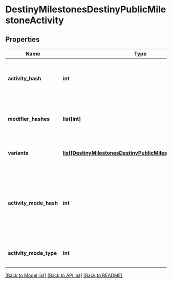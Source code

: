 # DestinyMilestonesDestinyPublicMilestoneActivity

## Properties
Name | Type | Description | Notes
------------ | ------------- | ------------- | -------------
**activity_hash** | **int** | The hash identifier of the activity that&#39;s been chosen to be considered the canonical \&quot;conceptual\&quot; activity definition. This may have many variants, defined herein. | [optional] 
**modifier_hashes** | **list[int]** | The activity may have 0-to-many modifiers: if it does, this will contain the hashes to the DestinyActivityModifierDefinition that defines the modifier being applied. | [optional] 
**variants** | [**list[DestinyMilestonesDestinyPublicMilestoneActivityVariant]**](DestinyMilestonesDestinyPublicMilestoneActivityVariant.md) | Every relevant variation of this conceptual activity, including the conceptual activity itself, have variants defined here. | [optional] 
**activity_mode_hash** | **int** | The hash identifier of the most specific Activity Mode under which this activity is played. This is useful for situations where the activity in question is - for instance - a PVP map, but it&#39;s not clear what mode the PVP map is being played under. If it&#39;s a playlist, this will be less specific: but hopefully useful in some way. | [optional] 
**activity_mode_type** | **int** | The enumeration equivalent of the most specific Activity Mode under which this activity is played. | [optional] 

[[Back to Model list]](../README.md#documentation-for-models) [[Back to API list]](../README.md#documentation-for-api-endpoints) [[Back to README]](../README.md)


